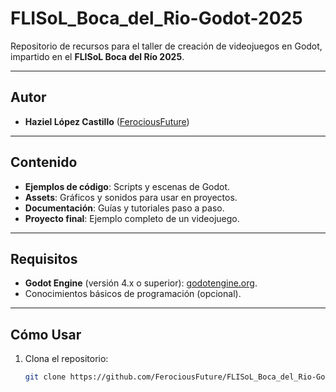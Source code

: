 # FLISoL_Boca_del_Rio-Godot-2025

Repositorio de recursos para el taller de creación de videojuegos en Godot, impartido en el **FLISoL Boca del Río 2025**.

---

## Autor

- **Haziel López Castillo** ([FerociousFuture](https://github.com/FerociousFuture))

---

## Contenido

- **Ejemplos de código**: Scripts y escenas de Godot.
- **Assets**: Gráficos y sonidos para usar en proyectos.
- **Documentación**: Guías y tutoriales paso a paso.
- **Proyecto final**: Ejemplo completo de un videojuego.

---

## Requisitos

- **Godot Engine** (versión 4.x o superior): [godotengine.org](https://godotengine.org/).
- Conocimientos básicos de programación (opcional).

---

## Cómo Usar

1. Clona el repositorio:
   ```bash
   git clone https://github.com/FerociousFuture/FLISoL_Boca_del_Rio-Godot-2025.git